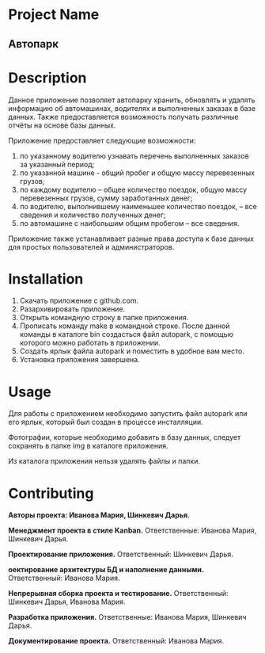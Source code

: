 # Project Name
## **Автопарк**
# Description
Данное приложение позволяет автопарку хранить, обновлять и удалять информацию об автомашинах, водителях и выполненных заказах в базе данных. Также предоставляется возможность получать различные отчёты на основе базы данных. 

Приложение предоставляет следующие возможности:
1. по указанному водителю узнавать перечень выполненных заказов за указанный период; 
2. по указанной машине - общий пробег и общую массу перевезенных грузов;
3. по каждому водителю – общее количество поездок, общую массу перевезенных грузов, сумму заработанных денег;
4. по водителю, выполнившему наименьшее количество поездок, – все сведения и количество полученных денег;
5. по автомашине с наибольшим общим пробегом – все сведения.

Приложение также устанавливает разные права доступа к базе данных для простых пользователей и администраторов.
# Installation
1. Скачать приложение с github.com.
2. Разархивировать приложение.
3. Открыть командную строку в папке приложения.
4. Прописать команду make в командной строке. После данной команды в каталоге bin создасться файл autopark, с помощью которого можно работать в приложении.
5. Создать ярлык файла autopark и поместить в удобное вам место.
6. Установка приложения завершена.
# Usage
Для работы с приложением необходимо запустить файл autopark или его ярлык, который был создан в процессе инсталляции.

Фотографии, которые необходимо добавить в базу данных, следует сохранять в папке img в каталоге приложения.

Из каталога приложения нельзя удалять файлы и папки.
# Contributing
**Авторы проекта: Иванова Мария, Шинкевич Дарья.**

**Менеджмент проекта в стиле Kanban.** Ответственные: Иванова Мария, Шинкевич Дарья.

**Проектирование приложения.** Ответственный: Шинкевич Дарья.

**оектирование архитектуры БД и наполнение данными.** Ответственный: Иванова Мария.

**Непрерывная сборка проекта и тестирование.** Ответственный: Шинкевич Дарья, Иванова Мария.

**Разработка приложения.** Ответственные: Иванова Мария, Шинкевич Дарья.

**Документирование проекта.** Ответственный: Иванова Мария.
